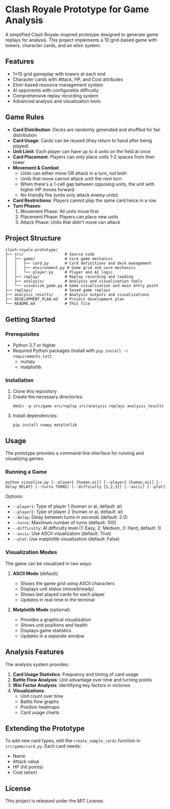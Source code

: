 # Clash Royale Prototype for Game Analysis

A simplified Clash Royale-inspired prototype designed to generate game replays for analysis. This project implements a 1D grid-based game with towers, character cards, and an elixir system.

## Features

- 1×10 grid gameplay with towers at each end
- Character cards with Attack, HP, and Cost attributes
- Elixir-based resource management system
- AI opponents with configurable difficulty
- Comprehensive replay recording system
- Advanced analysis and visualization tools

## Game Rules

- **Card Distribution**: Decks are randomly generated and shuffled for fair distribution
- **Card Usage**: Cards can be reused (they return to hand after being played)
- **Unit Limit**: Each player can have up to 4 units on the field at once
- **Card Placement**: Players can only place units 1-2 spaces from their tower
- **Movement & Combat**:
  - Units can either move OR attack in a turn, not both
  - Units that move cannot attack until the next turn
  - When there's a 1-cell gap between opposing units, the unit with higher HP moves forward
  - No friendly fire (units only attack enemy units)
- **Card Restrictions**: Players cannot play the same card twice in a row
- **Turn Phases**:
  1. Movement Phase: All units move first
  2. Placement Phase: Players can place new units
  3. Attack Phase: Units that didn't move can attack

## Project Structure

```
clash-royale-prototype/
├── src/                  # Source code
│   ├── game/             # Core game mechanics
│   │   ├── card.py       # Card definitions and deck management
│   │   ├── environment.py # Game grid and core mechanics
│   │   └── player.py     # Player and AI logic
│   ├── replay/           # Replay recording and loading
│   ├── analysis/         # Analysis and visualization tools
│   └── visualize_game.py # Game visualization and main entry point
├── replays/              # Saved game replays
├── analysis_results/     # Analysis outputs and visualizations
├── DEVELOPMENT_PLAN.md   # Project development plan
└── README.md             # This file
```

## Getting Started

### Prerequisites

- Python 3.7 or higher
- Required Python packages (install with `pip install -r requirements.txt`):
  - numpy
  - matplotlib

### Installation

1. Clone this repository
2. Create the necessary directories:
   ```
   mkdir -p src/game src/replay src/analysis replays analysis_results
   ```
3. Install dependencies:
   ```
   pip install numpy matplotlib
   ```

## Usage

The prototype provides a command-line interface for running and visualizing games:

### Running a Game

```
python visualize.py [--player1 {human,ai}] [--player2 {human,ai}] [--delay DELAY] [--turns TURNS] [--difficulty {1,2,3}] [--ascii] [--plot]
```

Options:
- `--player1`: Type of player 1 (human or ai, default: ai)
- `--player2`: Type of player 2 (human or ai, default: ai)
- `--delay`: Delay between turns in seconds (default: 2.0)
- `--turns`: Maximum number of turns (default: 100)
- `--difficulty`: AI difficulty level (1: Easy, 2: Medium, 3: Hard, default: 1)
- `--ascii`: Use ASCII visualization (default: True)
- `--plot`: Use matplotlib visualization (default: False)

### Visualization Modes

The game can be visualized in two ways:

1. **ASCII Mode** (default):
   - Shows the game grid using ASCII characters
   - Displays unit status (moved/ready)
   - Shows last played cards for each player
   - Updates in real-time in the terminal

2. **Matplotlib Mode** (optional):
   - Provides a graphical visualization
   - Shows unit positions and health
   - Displays game statistics
   - Updates in a separate window

## Analysis Features

The analysis system provides:

1. **Card Usage Statistics**: Frequency and timing of card usage
2. **Battle Flow Analysis**: Unit advantage over time and turning points
3. **Win Factor Analysis**: Identifying key factors in victories
4. **Visualizations**:
   - Unit count over time
   - Battle flow graphs
   - Position heatmaps
   - Card usage charts

## Extending the Prototype

To add new card types, edit the `create_sample_cards` function in `src/game/card.py`. Each card needs:
- Name
- Attack value
- HP (hit points)
- Cost (elixir)

## License

This project is released under the MIT License.